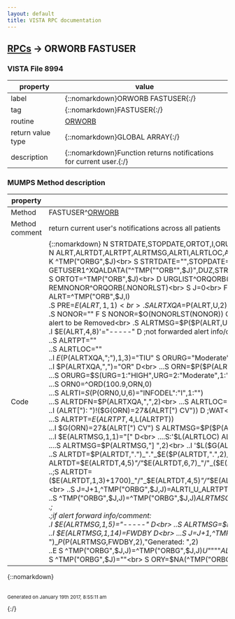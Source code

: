 ```yaml
---
layout: default
title: VISTA RPC documentation
---
```




## [RPCs](TableOfContent.md) &#8594; ORWORB FASTUSER 



### VISTA File 8994 


 property | value 
--- | --- 
 label | {::nomarkdown}ORWORB FASTUSER{:/}
 tag | {::nomarkdown}FASTUSER{:/}
 routine | [ORWORB](http://code.osehra.org/dox/Routine_ORWORB_source.html)
 return value type | {::nomarkdown}GLOBAL ARRAY{:/}
 description | {::nomarkdown}Function returns notifications for current user.{:/}


### MUMPS Method description

 property | value 
 --- | --- 
 Method | FASTUSER^[ORWORB](http://code.osehra.org/dox/Routine_ORWORB_source.html)
 Method comment | return current user's notifications across all patients
 Code | {::nomarkdown}  N STRTDATE,STOPDATE,ORTOT,I,ORURG,URG,ORN,SORT,ORN0,URGLIST,REMLIST,REM,NONORLST,NONOR<br> N ALRT,ALRTDT,ALRTPT,ALRTMSG,ALRTI,ALRTLOC,ALRTXQA,J,FWDBY,PRE,ALRTDFN<br> K ^TMP("ORBG",$J)<br> S STRTDATE="",STOPDATE="",FWDBY="Forwarded by: "<br> D GETUSER1^XQALDATA("^TMP(""ORB"",$J)",DUZ,STRTDATE,STOPDATE)<br> S ORTOT=^TMP("ORB",$J)<br> D URGLIST^ORQORB(.URGLIST)<br> D REMLIST^ORQORB(.REMLIST)<br> D REMNONOR^ORQORB(.NONORLST)<br> S J=0<br> F I=1:1:ORTOT D<br> .S REM=""<br> .S ALRTDFN=""<br> .S ALRT=^TMP("ORB",$J,I)<br> .S PRE=$E(ALRT,1,1)<br> .S ALRTXQA=$P(ALRT,U,2)  ;XQAID<br> .S NONOR="" F  S NONOR=$O(NONORLST(NONOR)) Q:NONOR=""  D<br> ..I ALRTXQA[NONOR S REM=1  ;allow this type of alert to be Removed<br> .S ALRTMSG=$P($P(ALRT,U),PRE_"  ",2)<br> .I $E(ALRT,4,8)'="-----" D  ;not forwarded alert info/comment<br> ..S ORURG="n/a"<br> ..S ALRTI=$P(ALRT,"  ")<br> ..S ALRTPT=""<br> ..S ALRTLOC=""<br> ..I $E($P(ALRTXQA,";"),1,3)="TIU" S ORURG="Moderate"<br> ..I $P(ALRTXQA,",")="OR" D<br> ...S ORN=$P($P(ALRTXQA,";"),",",3)<br> ...S URG=$G(URGLIST(ORN))<br> ...S ORURG=$S(URG=1:"HIGH",URG=2:"Moderate",1:"low")<br> ...S REM=$G(REMLIST(ORN))<br> ...S ORN0=^ORD(100.9,ORN,0)<br> ...S ALRTI=$S($P(ORN0,U,6)="INFODEL":"I",1:"")<br> ...S ALRTDFN=$P(ALRTXQA,",",2)<br> ...S ALRTLOC=$G(^DPT(+$G(ALRTDFN),.1))<br> ..S ALRTI=$S(ALRTI="I":"I",1:"")<br> ..I (ALRT["): ")!($G(ORN)=27&(ALRT[") CV")) D  ;WAT<br> ...S ALRTPT=$P(ALRT,": ")<br> ...S ALRTPT=$E(ALRTPT,4,$L(ALRTPT))<br> ...I $G(ORN)=27&(ALRT[") CV") S ALRTMSG=$P($P(ALRT,U),": ",2) ;WAT<br> ...E  S ALRTMSG=$P($P(ALRT,U),"): ",2) ;WAT<br> ...I $E(ALRTMSG,1,1)="[" D<br> ....S:'$L(ALRTLOC) ALRTLOC=$P($P(ALRTMSG,"]"),"[",2)<br> ....S ALRTMSG=$P(ALRTMSG,"] ",2)<br> ..I '$L($G(ALRTPT)) S ALRTPT="no patient"<br> ..S ALRTDT=$P(ALRTXQA,";",3)<br> ..S ALRTDT=$P(ALRTDT,".")_"."_$E($P(ALRTDT,".",2)_"0000",1,4)<br> ..S ALRTDT=$E(ALRTDT,4,5)_"/"_$E(ALRTDT,6,7)_"/"_($E(ALRTDT,1,3)+1700)_"@"_$E($P(ALRTDT,".",2),1,2)_":"_$E($P(ALRTDT,".",2),3,4)<br> ..;S ALRTDT=($E(ALRTDT,1,3)+1700)_"/"_$E(ALRTDT,4,5)_"/"_$E(ALRTDT,6,7)_"@"_$E($P(ALRTDT,".",2),1,2)_":"_$E($P(ALRTDT,".",2),3,4)<br> ..S J=J+1,^TMP("ORBG",$J,J)=ALRTI_U_ALRTPT_U_ALRTLOC_U_ORURG_U_ALRTDT_U<br> ..S ^TMP("ORBG",$J,J)=^TMP("ORBG",$J,J)_ALRTMSG_U_U_ALRTXQA_U_$G(REM)_U<br> .;<br> .;if alert forward info/comment:<br> .I $E(ALRTMSG,1,5)="-----" D<br> ..S ALRTMSG=$P(ALRTMSG,"-----",2)<br> ..I $E(ALRTMSG,1,14)=FWDBY D<br> ...S J=J+1,^TMP("ORBG",$J,J)=FWDBY_U_$P($P(ALRTMSG,FWDBY,2),"Generated: ")_$P($P(ALRTMSG,FWDBY,2),"Generated: ",2)<br> ..E  S ^TMP("ORBG",$J,J)=^TMP("ORBG",$J,J)_U_""""_ALRTMSG_""""<br> S ^TMP("ORBG",$J)=""<br> S ORY=$NA(^TMP("ORBG",$J)){:/}

{::nomarkdown} <br/><br/><p style="font-size: 11px">Generated on January 19th 2017, 8:55:11 am</p>{:/}
